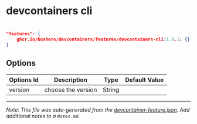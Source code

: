 # devcontainers cli

# 

```json
"features": {
    ghcr.io/bushero/devcontainers/features/devcontainers-cli:1.0.1: {}
}
```

## Options

| Options Id | Description | Type | Default Value |
|-----|-----|-----|-----|
| version | choose the version | String |  |

---

_Note: This file was auto-generated from the [devcontainer-feature.json](/features/src/devcontainers-cli/devcontainer-feature.json). Add additional notes to a `Notes.md`._
